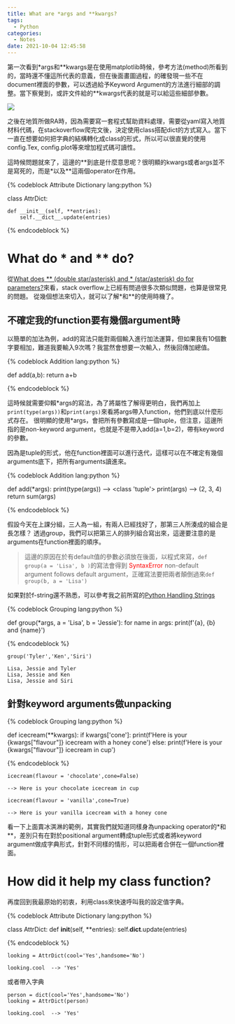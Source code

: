 ```yaml
---
title: What are *args and **kwargs?
tags:
  - Python
categories:
  - Notes
date: 2021-10-04 12:45:58
---
```



第一次看到\*args和\*\*kwargs是在使用matplotlib時候，參考方法(method)所看到的，當時還不懂這所代表的意義，但在後面畫圖過程，的確發現一些不在document裡面的參數，可以透過給予Keyword Argument的方法進行細部的調整。當下察覺到，或許文件給的\*\*kwargs代表的就是可以給這些細部參數。

![](kwargs.png)

<!--more-->

之後在地質所做RA時，因為需要寫一套程式幫助資料處理，需要從yaml寫入地質材料代碼，在stackoverflow爬完文後，決定使用class搭配dict的方式寫入。當下一直在想要如何把字典的結構轉化成class的形式，所以可以很直覺的使用config.Tex, config.plot等來增加程式碼可讀性。

這時候問題就來了，這邊的\*\*到底是什麼意思呢？很明顯的kwargs或者args並不是寫死的，而是\*以及\*\*這兩個operator在作用。

{% codeblock Attribute Dictionary lang:python %}

class AttrDict:

    def __init__(self, **entries):
        self.__dict__.update(entries)

{% endcodeblock %}

# What do \* and \*\* do?

從[What does \*\* (double star/asterisk) and \* (star/asterisk) do for parameters?](https://stackoverflow.com/questions/36901/what-does-double-star-asterisk-and-star-asterisk-do-for-parameters)來看，stack overflow上已經有問過很多次類似問題，也算是很常見的問題。
從幾個想法來切入，就可以了解*和**的使用時機了。

## 不確定我的function要有幾個argument時

以簡單的加法為例，add的寫法只能對兩個輸入進行加法運算，但如果我有10個數字要相加，難道我要輸入9次嗎？我當然會想要一次輸入，然後回傳加總值。

{% codeblock Addition lang:python %}

def add(a,b):
    return a+b

{% endcodeblock %}


這時候就需要仰賴\*args的寫法，為了將屬性了解得更明白，我們再加上`print(type(args))`和`print(args)`來看將args帶入function，他們到底以什麼形式存在。
很明顯的使用\*args，會把所有參數寫成是一個tuple，但注意，這邊所指的是non-keyword argument，也就是不是帶入add(a=1,b=2)，帶有keyword的參數。

因為是tuple的形式，他在function裡面可以進行迭代，這樣可以在不確定有幾個arguments底下，把所有arguments讀進來。

{% codeblock Addition lang:python %}

def add(*args):
    print(type(args))  -->  <class 'tuple'>
    print(args)        -->  (2, 3, 4)
    return sum(args)

{% endcodeblock %}


假設今天在上課分組，三人為一組，有兩人已經找好了，那第三人所湊成的組合是長怎樣？
透過group，我們可以把第三人的排列組合寫出來，這邊要注意的是arguments在function裡面的順序。

>這邊的原因在於有default值的參數必須放在後面，以程式來寫，`def group(a = 'Lisa', b )`的寫法會得到<font color=#FF0000> SyntaxError</font> non-default argument follows default argument，正確寫法要把兩者顛倒過來`def group(b, a = 'Lisa')`

如果對於f-string還不熟悉，可以參考我之前所寫的[Python Handling Strings](https://tylerastro.github.io/2021/08/28/Strings/)

{% codeblock Grouping lang:python %}

def group(*args, a = 'Lisa', b = 'Jessie'):
    for name in args:
        print(f'{a}, {b} and {name}')

{% endcodeblock %}

```
group('Tyler','Ken','Siri')

Lisa, Jessie and Tyler
Lisa, Jessie and Ken
Lisa, Jessie and Siri
```


## 針對keyword arguments做unpacking

{% codeblock Grouping lang:python %}

def icecream(**kwargs):
    if kwargs['cone']:
        print(f'Here is your {kwargs["flavour"]} icecream with a honey cone')
    else:
        print(f'Here is your {kwargs["flavour"]} icecream in cup')

{% endcodeblock %}

```
icecream(flavour = 'chocolate',cone=False)

--> Here is your chocolate icecream in cup

icecream(flavour = 'vanilla',cone=True)

--> Here is your vanilla icecream with a honey cone
```

看一下上面賣冰淇淋的範例，其實我們就知道同樣身為unpacking operator的\*和\*\*，差別只有在對於positional argument轉成tuple形式或者將keyword argument做成字典形式，針對不同樣的情形，可以把兩者合併在一個function裡面。


# How did it help my class function?

再度回到我最原始的初衷，利用class來快速呼叫我的設定值字典。

{% codeblock Attribute Dictionary lang:python %}

class AttrDict:
    def __init__(self, **entries):
        self.__dict__.update(entries)

{% endcodeblock %}



```
looking = AttrDict(cool='Yes',handsome='No')

looking.cool  --> 'Yes'
```

或者帶入字典

```
person = dict(cool='Yes',handsome='No')
looking = AttrDict(person)

looking.cool  --> 'Yes'
```

















